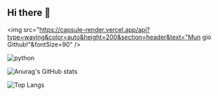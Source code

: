 ## Hi there 👋

<img src="https://capsule-render.vercel.app/api?type=waving&color=auto&height=200&section=header&text="Mun gio Github!"&fontSize=90" />

![python](https://img.shields.io/badge/python-3670A0?style=for-the-badge&logo=python&logoColor=ffdd54)

![Anurag's GitHub stats](https://github-readme-stats.vercel.app/api?username=mun-gio&hide=contribs,prs&show_icons=true&theme=graywhite)

![Top Langs](https://github-readme-stats.vercel.app/api/top-langs/?username=mun-gio&layout=compact)
